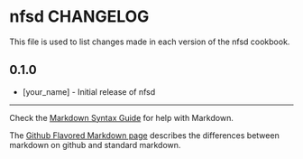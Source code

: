 nfsd CHANGELOG
==============

This file is used to list changes made in each version of the nfsd cookbook.

0.1.0
-----
- [your_name] - Initial release of nfsd

- - -
Check the [Markdown Syntax Guide](http://daringfireball.net/projects/markdown/syntax) for help with Markdown.

The [Github Flavored Markdown page](http://github.github.com/github-flavored-markdown/) describes the differences between markdown on github and standard markdown.
